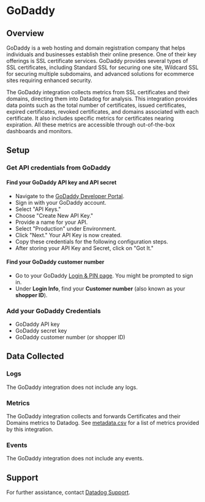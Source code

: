 # GoDaddy

## Overview
GoDaddy is a web hosting and domain registration company that helps individuals and businesses establish their online presence. One of their key offerings is SSL certificate services. GoDaddy provides several types of SSL certificates, including Standard SSL for securing one site, Wildcard SSL for securing multiple subdomains, and advanced solutions for ecommerce sites requiring enhanced security.

The GoDaddy integration collects metrics from SSL certificates and their domains, directing them into Datadog for analysis. This integration provides data points such as the total number of certificates, issued certificates, expired certificates, revoked certificates, and domains associated with each certificate. It also includes specific metrics for certificates nearing expiration. All these metrics are accessible through out-of-the-box dashboards and monitors.

## Setup

### Get API credentials from GoDaddy

#### Find your GoDaddy API key and API secret

- Navigate to the [GoDaddy Developer Portal][1].
- Sign in with your GoDaddy account.
- Select "API Keys."
- Choose "Create New API Key."
- Provide a name for your API.
- Select "Production" under Environment.
- Click "Next." Your API Key is now created.
- Copy these credentials for the following configuration steps.
- After storing your API Key and Secret, click on "Got It."

#### Find your GoDaddy customer number

- Go to your GoDaddy [Login & PIN page][2]. You might be prompted to sign in.
- Under **Login Info**, find your **Customer number** (also known as your **shopper ID**).

### Add your GoDaddy Credentials
- GoDaddy API key
- GoDaddy secret key
- GoDaddy customer number (or shopper ID)

## Data Collected

### Logs

The GoDaddy integration does not include any logs.

### Metrics

The GoDaddy integration collects and forwards Certificates and their Domains metrics to Datadog. See [metadata.csv][5] for a list of metrics provided by this integration.

### Events

The GoDaddy integration does not include any events.

## Support

For further assistance, contact [Datadog Support][4].

[1]: https://developer.godaddy.com/
[2]: https://sso.godaddy.com/security
[3]: https://developer.godaddy.com/doc/
[4]: https://docs.datadoghq.com/help/
[5]: https://github.com/DataDog/integrations-core/blob/master/godaddy/metadata.csv
